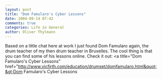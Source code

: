 ```yaml
---
layout: post
title: "Dom Famularo's Cyber Lessons"
date: 2004-09-14 07:42
comments: true
categories: Life in General
author: Oliver Thylmann
---
```



Based on a little chat here at work I just found Dom Famularo again, the drum teacher of my then drum teacher in Bruxelles. The cool thing is that you can find some of his lessons online. Check it out: &lt;a title=&quot;Dom Famularo's Cyber Lessons&quot; href=&quot;http://www.vicfirth.com/education/drumset/domfamularo.html&quot;&gt;Dom Famularo's Cyber Lessons


